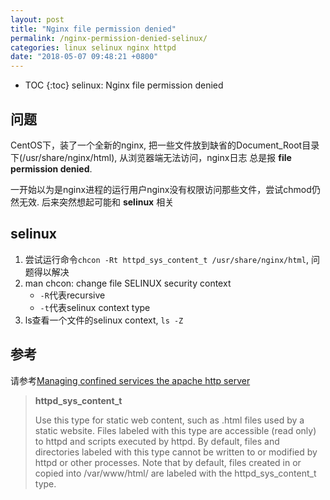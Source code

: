 ```yaml
---
layout: post
title: "Nginx file permission denied"
permalink: /nginx-permission-denied-selinux/
categories: linux selinux nginx httpd
date: "2018-05-07 09:48:21 +0800"
---
```


* TOC
{:toc}
selinux: Nginx file permission denied

## 问题

CentOS下，装了一个全新的nginx, 把一些文件放到缺省的Document_Root目录下(/usr/share/nginx/html), 从浏览器端无法访问，nginx日志
总是报 **file permission denied**.

一开始以为是nginx进程的运行用户nginx没有权限访问那些文件，尝试chmod仍然无效. 
后来突然想起可能和 **selinux** 相关

## selinux

1. 尝试运行命令```chcon -Rt httpd_sys_content_t /usr/share/nginx/html```, 问题得以解决
2. man chcon: change file SELINUX security context
    * ```-R```代表recursive
    * ```-t```代表selinux context type
3. ls查看一个文件的selinux context, ```ls -Z```

## 参考

请参考[Managing confined services the apache http server](https://access.redhat.com/documentation/en-us/red_hat_enterprise_linux/6/html/managing_confined_services/sect-managing_confined_services-the_apache_http_server-types)

> **httpd_sys_content_t**
>
> Use this type for static web content, such as .html files used by a static website. Files labeled with this type are accessible (read only) to httpd and scripts executed by httpd. By default, files and directories labeled with this type cannot be written to or modified by httpd or other processes. Note that by default, files created in or copied into /var/www/html/ are labeled with the httpd_sys_content_t type.
